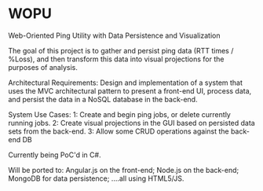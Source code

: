 # WOPU
Web-Oriented Ping Utility with Data Persistence and Visualization

The goal of this project is to gather and persist ping data (RTT times / %Loss), and then transform this data into visual projections for the purposes of analysis.

Architectural Requirements:
Design and implementation of a system that uses the MVC architectural pattern to present a front-end UI, process data, and persist the data in a NoSQL database in the back-end.


System Use Cases:
1: Create and begin ping jobs, or delete currently running jobs.
2: Create visual projections in the GUI based on persisted data sets from the back-end.
3: Allow some CRUD operations against the back-end DB

Currently being PoC'd in C#.

Will be ported to:
Angular.js on the front-end;
Node.js on the back-end;
MongoDB for data persistence;
....all using HTML5/JS.


